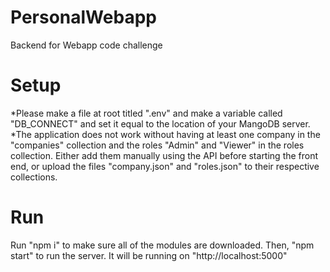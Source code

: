 # PersonalWebapp
 Backend for Webapp code challenge

# Setup
*Please make a file at root titled ".env" and make a variable called "DB_CONNECT" and set it equal to the location of your MangoDB server.
*The application does not work without having at least one company in the "companies" collection and the roles "Admin" and "Viewer" in the roles collection. Either add them manually using the API before starting the front end, or upload the files "company.json" and "roles.json" to their respective collections. 

# Run
Run "npm i" to make sure all of the modules are downloaded. Then, "npm start" to run the server. It will be running on "http://localhost:5000"
